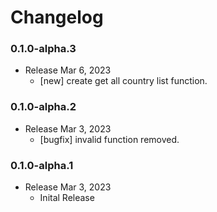 Changelog
=========

### 0.1.0-alpha.3

* Release Mar 6, 2023
  * [new] create get all country list function.

### 0.1.0-alpha.2

* Release Mar 3, 2023
  * [bugfix] invalid function removed.

### 0.1.0-alpha.1

* Release Mar 3, 2023
  * Inital Release
